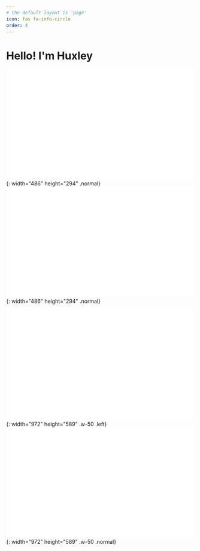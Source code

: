 ```yaml
---
# the default layout is 'page'
icon: fas fa-info-circle
order: 4
---
```


# Hello! I'm Huxley

![Huxley's GitHub stats](https://raw.githubusercontent.com/DavidHuxley/github-stats/master/generated/overview.svg#gh-dark-mode-only){: width="486" height="294" .normal}
![Most Used Language](https://raw.githubusercontent.com/DavidHuxley/github-stats/master/generated/languages.svg#gh-dark-mode-only){: width="486" height="294" .normal}

![Huxley's GitHub stats](https://raw.githubusercontent.com/DavidHuxley/github-stats/master/generated/overview.svg#gh-dark-mode-only){: width="972" height="589" .w-50 .left}
![Most Used Language](https://raw.githubusercontent.com/DavidHuxley/github-stats/master/generated/languages.svg#gh-dark-mode-only){: width="972" height="589" .w-50 .normal}